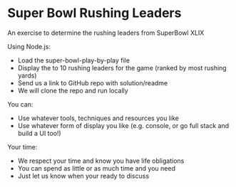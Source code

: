 # Super Bowl Rushing Leaders
An exercise to determine the rushing leaders from SuperBowl XLIX

Using Node.js:
- Load the super-bowl-play-by-play file
- Display the to 10 rushing leaders for the game (ranked by most rushing yards)
- Send us a link to GitHub repo with solution/readme
- We will clone the repo and run locally

You can:
- Use whatever tools, techniques and resources you like
- Use whatever form of display you like (e.g. console, or go full stack and build a UI too!)

Your time:
- We respect your time and know you have life obligations
- You can spend as little or as much time and you need
- Just let us know when your ready to discuss
